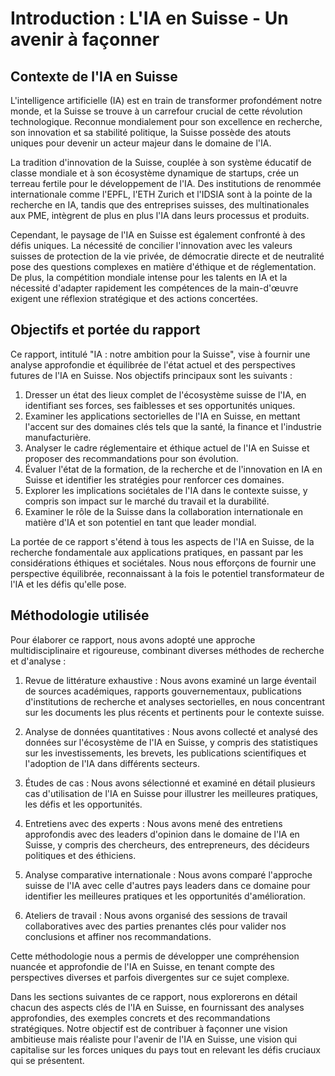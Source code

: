 # Introduction : L'IA en Suisse - Un avenir à façonner

## Contexte de l'IA en Suisse

L'intelligence artificielle (IA) est en train de transformer profondément notre monde, et la Suisse se trouve à un carrefour crucial de cette révolution technologique. Reconnue mondialement pour son excellence en recherche, son innovation et sa stabilité politique, la Suisse possède des atouts uniques pour devenir un acteur majeur dans le domaine de l'IA. 

La tradition d'innovation de la Suisse, couplée à son système éducatif de classe mondiale et à son écosystème dynamique de startups, crée un terreau fertile pour le développement de l'IA. Des institutions de renommée internationale comme l'EPFL, l'ETH Zurich et l'IDSIA sont à la pointe de la recherche en IA, tandis que des entreprises suisses, des multinationales aux PME, intègrent de plus en plus l'IA dans leurs processus et produits.

Cependant, le paysage de l'IA en Suisse est également confronté à des défis uniques. La nécessité de concilier l'innovation avec les valeurs suisses de protection de la vie privée, de démocratie directe et de neutralité pose des questions complexes en matière d'éthique et de réglementation. De plus, la compétition mondiale intense pour les talents en IA et la nécessité d'adapter rapidement les compétences de la main-d'œuvre exigent une réflexion stratégique et des actions concertées.

## Objectifs et portée du rapport

Ce rapport, intitulé "IA : notre ambition pour la Suisse", vise à fournir une analyse approfondie et équilibrée de l'état actuel et des perspectives futures de l'IA en Suisse. Nos objectifs principaux sont les suivants :

1. Dresser un état des lieux complet de l'écosystème suisse de l'IA, en identifiant ses forces, ses faiblesses et ses opportunités uniques.
2. Examiner les applications sectorielles de l'IA en Suisse, en mettant l'accent sur des domaines clés tels que la santé, la finance et l'industrie manufacturière.
3. Analyser le cadre réglementaire et éthique actuel de l'IA en Suisse et proposer des recommandations pour son évolution.
4. Évaluer l'état de la formation, de la recherche et de l'innovation en IA en Suisse et identifier les stratégies pour renforcer ces domaines.
5. Explorer les implications sociétales de l'IA dans le contexte suisse, y compris son impact sur le marché du travail et la durabilité.
6. Examiner le rôle de la Suisse dans la collaboration internationale en matière d'IA et son potentiel en tant que leader mondial.

La portée de ce rapport s'étend à tous les aspects de l'IA en Suisse, de la recherche fondamentale aux applications pratiques, en passant par les considérations éthiques et sociétales. Nous nous efforçons de fournir une perspective équilibrée, reconnaissant à la fois le potentiel transformateur de l'IA et les défis qu'elle pose.

## Méthodologie utilisée

Pour élaborer ce rapport, nous avons adopté une approche multidisciplinaire et rigoureuse, combinant diverses méthodes de recherche et d'analyse :

1. Revue de littérature exhaustive : Nous avons examiné un large éventail de sources académiques, rapports gouvernementaux, publications d'institutions de recherche et analyses sectorielles, en nous concentrant sur les documents les plus récents et pertinents pour le contexte suisse.

2. Analyse de données quantitatives : Nous avons collecté et analysé des données sur l'écosystème de l'IA en Suisse, y compris des statistiques sur les investissements, les brevets, les publications scientifiques et l'adoption de l'IA dans différents secteurs.

3. Études de cas : Nous avons sélectionné et examiné en détail plusieurs cas d'utilisation de l'IA en Suisse pour illustrer les meilleures pratiques, les défis et les opportunités.

4. Entretiens avec des experts : Nous avons mené des entretiens approfondis avec des leaders d'opinion dans le domaine de l'IA en Suisse, y compris des chercheurs, des entrepreneurs, des décideurs politiques et des éthiciens.

5. Analyse comparative internationale : Nous avons comparé l'approche suisse de l'IA avec celle d'autres pays leaders dans ce domaine pour identifier les meilleures pratiques et les opportunités d'amélioration.

6. Ateliers de travail : Nous avons organisé des sessions de travail collaboratives avec des parties prenantes clés pour valider nos conclusions et affiner nos recommandations.

Cette méthodologie nous a permis de développer une compréhension nuancée et approfondie de l'IA en Suisse, en tenant compte des perspectives diverses et parfois divergentes sur ce sujet complexe.

Dans les sections suivantes de ce rapport, nous explorerons en détail chacun des aspects clés de l'IA en Suisse, en fournissant des analyses approfondies, des exemples concrets et des recommandations stratégiques. Notre objectif est de contribuer à façonner une vision ambitieuse mais réaliste pour l'avenir de l'IA en Suisse, une vision qui capitalise sur les forces uniques du pays tout en relevant les défis cruciaux qui se présentent.
